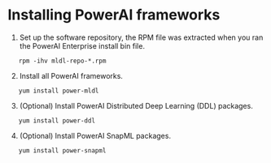 # Installing PowerAI frameworks

1. Set up the software repository, the RPM file was extracted when you ran the PowerAI Enterprise install bin file.
```
   rpm -ihv mldl-repo-*.rpm  
```  

2. Install all PowerAI frameworks.
```
   yum install power-mldl
```  
3. (Optional) Install PowerAI Distributed Deep Learning (DDL) packages.
```
   yum install power-ddl
```
 
4. (Optional) Install PowerAI SnapML packages.
```
   yum install power-snapml
```
